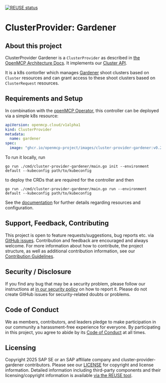 [![REUSE status](https://api.reuse.software/badge/github.com/openmcp-project/cluster-provider-gardener)](https://api.reuse.software/info/github.com/openmcp-project/cluster-provider-gardener)

# ClusterProvider: Gardener

## About this project

ClusterProvider Gardener is a `ClusterProvider` as described in [the OpenMCP Architecture Docs](https://github.com/openmcp-project/docs/blob/main/architecture/general/open-mcp-landscape-overview.md). It implements our [Cluster API](https://github.com/openmcp-project/docs/blob/main/adrs/cluster-api.md).

It is a k8s contorller which manages [Gardener](https://gardener.cloud/) shoot clusters based on `Cluster` resources and can grant access to these shoot clusters based on `ClusterRequest` resources.

## Requirements and Setup

In combination with the [openMCP Operator](https://github.com/openmcp-project/openmcp-operator), this controller can be deployed via a simple k8s resource:
```yaml
apiVersion: openmcp.cloud/v1alpha1
kind: ClusterProvider
metadata:
  name: gardener
spec:
  image: "ghcr.io/openmcp-project/images/cluster-provider-gardener:v0.2.0"
```

To run it locally, run
```shell
go run ./cmd/cluster-provider-gardener/main.go init --environment default --kubeconfig path/to/kubeconfig
```
to deploy the CRDs that are required for the controller and then
```shell
go run ./cmd/cluster-provider-gardener/main.go run --environment default --kubeconfig path/to/kubeconfig
```

See the [documentation](docs/README.md) for further details regarding resources and configuration.

## Support, Feedback, Contributing

This project is open to feature requests/suggestions, bug reports etc. via [GitHub issues](https://github.com/openmcp-project/cluster-provider-gardener/issues). Contribution and feedback are encouraged and always welcome. For more information about how to contribute, the project structure, as well as additional contribution information, see our [Contribution Guidelines](CONTRIBUTING.md).

## Security / Disclosure
If you find any bug that may be a security problem, please follow our instructions at [in our security policy](https://github.com/openmcp-project/cluster-provider-gardener/security/policy) on how to report it. Please do not create GitHub issues for security-related doubts or problems.

## Code of Conduct

We as members, contributors, and leaders pledge to make participation in our community a harassment-free experience for everyone. By participating in this project, you agree to abide by its [Code of Conduct](https://github.com/SAP/.github/blob/main/CODE_OF_CONDUCT.md) at all times.

## Licensing

Copyright 2025 SAP SE or an SAP affiliate company and cluster-provider-gardener contributors. Please see our [LICENSE](LICENSE) for copyright and license information. Detailed information including third-party components and their licensing/copyright information is available [via the REUSE tool](https://api.reuse.software/info/github.com/openmcp-project/cluster-provider-gardener).
